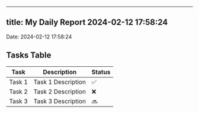 
---
title: My Daily Report 2024-02-12 17:58:24
---

Date: 2024-02-12 17:58:24

## Tasks Table

| Task | Description | Status |
|------|-------------|--------|
| Task 1 | Task 1 Description | ✅ |
| Task 2 | Task 2 Description | ❌ |
| Task 3 | Task 3 Description | 🔜 |
